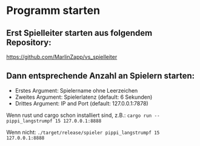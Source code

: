 # Programm starten

## Erst Spielleiter starten aus folgendem Repository:
https://github.com/MarlinZapp/vs_spielleiter

## Dann entsprechende Anzahl an Spielern starten:

- Erstes Argument: Spielername ohne Leerzeichen
- Zweites Argument: Spielerlatenz (default: 6 Sekunden)
- Drittes Argument: IP and Port (default: 127.0.0.1:7878)

Wenn rust und cargo schon installiert sind, z.B.:
`cargo run -- pippi_langstrumpf 15 127.0.0.1:8888`

Wenn nicht:
`./target/release/spieler pippi_langstrumpf 15 127.0.0.1:8888`

